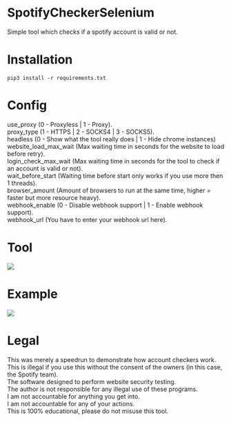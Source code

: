 # SpotifyCheckerSelenium
 Simple tool which checks if a spotify account is valid or not.

# Installation
```
pip3 install -r requirements.txt
``` 

# Config
 use_proxy (0 - Proxyless | 1 - Proxy).<br/>
 proxy_type (1 - HTTPS | 2 - SOCKS4 | 3 - SOCKS5).<br/>
 headless (0 - Show what the tool really does | 1 - Hide chrome instances)<br/>
 website_load_max_wait (Max waiting time in seconds for the website to load before retry).<br/>
 login_check_max_wait (Max waiting time in seconds for the tool to check if an account is valid or not).<br/>
 wait_before_start (Waiting time before start only works if you use more then 1 threads).<br/>
 browser_amount (Amount of browsers to run at the same time, higher = faster but more resource heavy).<br/>
 webhook_enable (0 - Disable webhook support | 1 - Enable webhook support).<br/>
 webhook_url (You have to enter your webhook url here).

# Tool
![](https://i.ibb.co/zV4JwzW/tool.png)

# Example
![](https://i.ibb.co/RDjQFdK/example.png)

# Legal
 This was merely a speedrun to demonstrate how account checkers work.<br/>
 This is illegal if you use this without the consent of the owners (in this case, the Spotify team).<br/>
 The software designed to perform website security testing.<br/>
 The author is not responsible for any illegal use of these programs.<br/>
 I am not accountable for anything you get into.<br/>
 I am not accountable for any of your actions.<br/>
 This is 100% educational, please do not misuse this tool.
 
